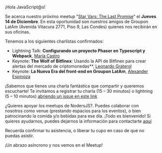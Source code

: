 ¡Hola JavaScript@s!

Se acerca nuestro próximo meetup "[Star Vars: The Last Promise](https://www.meetup.com/es-ES/NodersJS/events/239484529/)"  el **Jueves 14 de Diciembre**. En esta oportunidad son nuestros amigos de Groupon LatAm (Avenida Vitacura 2771, Piso 9, Las Condes) quienes nos recibirán en sus oficinas.

Tenemos a los siguientes charlistas confirmados:

- Lightning Talk: **Configurando un proyecto Phaser en Typescript y Webpack**, [María Castro](https://github.com/BlackHarpy)
- Keynote: **The Wolf of Bitfinex**: Usando la API de Bitfinex para crear alertas del mercado de criptomonedas**, [Leonardo Graterol](https://github.com/pankas87)
- Keynote: **La Nueva Era del front-end en Groupon LatAm**, [Alexander Espinoza](https://github.com/alexandereb)

¡Sabemos que tienes una charla fantástica que compartir y queremos escucharte! Te invitamos a registrar tu charla (15 – 30 minutos) o lightning (5 – 10 minutos) [abriendo un issue en este link](https://github.com/Noders/Meetups/issues/new)

¿Quieres apoyar los meetups de NodersJS?. Puedes colaborar con nosotros como venue (prestando espacios para los eventos), o bien patrocinando la comida y/o bebidas para ese día. ¡Todo es bienvenido! Si quieres ayudarnos, puedes dejarnos la información para contactarte [aquí](https://github.com/Noders/Meetups/issues/new) 

Recuerda confirmar tu asistencia, o liberar tu cupo en caso de que no puedas asistir.

¡Un abrazo asíncrono y nos vemos en el Meetup!
